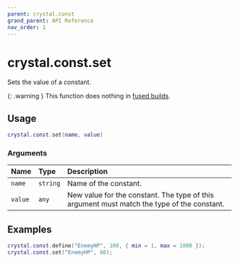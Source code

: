 ```yaml
---
parent: crystal.const
grand_parent: API Reference
nav_order: 1
---
```


# crystal.const.set

Sets the value of a constant.

{: .warning }
This function does nothing in [fused builds](https://love2d.org/wiki/love.filesystem.isFused).

## Usage

```lua
crystal.const.set(name, value)
```

### Arguments

| Name    | Type     | Description                                                                                |
| :------ | :------- | :----------------------------------------------------------------------------------------- |
| `name`  | `string` | Name of the constant.                                                                      |
| `value` | `any`    | New value for the constant. The type of this argument must match the type of the constant. |

## Examples

```lua
crystal.const.define("EnemyHP", 100, { min = 1, max = 1000 });
crystal.const.set("EnemyHP", 80);
```
